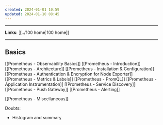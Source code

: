 ```yaml
---
created: 2024-01-01 10:59
updated: 2024-01-10 08:45
---
```

---
**Links**: [[../100 home|100 home]]

---
## Basics
[[Prometheus - Observability Basics]]
[[Prometheus - Introduction]]
[[Prometheus - Architecture]]
[[Prometheus - Installation & Configuration]]
[[Prometheus - Authentication & Encryption for Node Exporter]]
[[Prometheus - Metrics & Labels]]
[[Prometheus - PromQL]]
[[Prometheus - Application Instrumentation]]
[[Prometheus - Service Discovery]]
[[Prometheus - Push Gateway]]
[[Prometheus - Alerting]]

[[Prometheus - Miscellaneous]]

Doubts:
- Histogram and summary